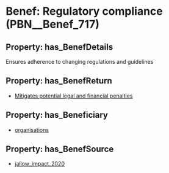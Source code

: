 # Benef: __Regulatory compliance__ (PBN__Benef_717)

## Property: has_BenefDetails

Ensures adherence to changing regulations and guidelines

## Property: has_BenefReturn

* [Mitigates potential legal and financial penalties](../BenefReturn/PBN__BenefReturn_770)

## Property: has_Beneficiary

* [organisations](../Stakeholder/PBN__Stakeholder_298)

## Property: has_BenefSource

* [jallow_impact_2020](../Article/PBN__Article_141)

